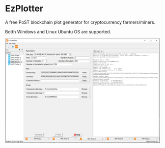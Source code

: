 # EzPlotter
A free PoST blockchain plot generator for cryptocurrency farmers/miners.

Botth Windows and Linux Ubuntu OS are supported.

![GUI overview](https://github.com/sengexyz/EzPlotter/blob/main/gallery/gui_2.png)
